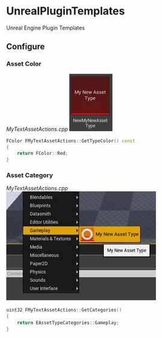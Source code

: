# UnrealPluginTemplates
Unreal Engine Plugin Templates

## Configure
### Asset Color
_MyTextAssetActions.cpp_
![asset type color](https://github.com/HRuivo/UnrealPluginTemplates/blob/CustomAssetTypeAdv/Docs/images/asset_type_color.JPG)
```c++
FColor FMyTextAssetActions::GetTypeColor() const
{
	return FColor::Red;
}
```


### Asset Category
_MyTextAssetActions.cpp_
![asset type category](https://github.com/HRuivo/UnrealPluginTemplates/blob/CustomAssetTypeAdv/Docs/images/asset_type_category.JPG)
```c++
uint32 FMyTextAssetActions::GetCategories()
{
	return EAssetTypeCategories::Gameplay;
}
```
